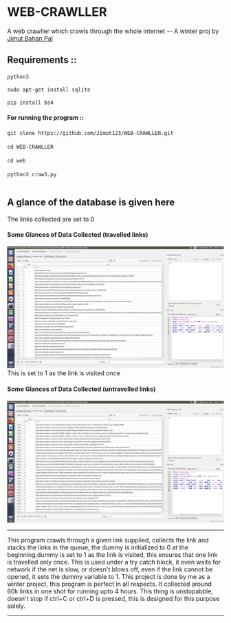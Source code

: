 # WEB-CRAWLLER
A web crawller which crawls through the whole internet 
   -- A winter proj by [Jimut Bahan Pal](https://www.linkedin.com/in/jimut-bahan-pal-156862123/)
## Requirements ::
```
python3
```
```
sudo apt-get install sqlite
```
```
pip install bs4
```
#### For running the program ::
```
git clone https://github.com/Jimut123/WEB-CRAWLLER.git

cd WEB-CRAWLLER

cd web

python3 craw3.py
 
```

## A glance of the database is given here
The links collected are set to 0
#### Some Glances of Data Collected (travelled links)
![First](First.png)
This is set to 1 as the link is visited once
#### Some Glances of Data Collected (untravelled links)
![Second!](Sec.png)



****
This program crawls through a given link supplied, collects the link and stacks the links in the queue,
the dummy is initialized to 0 at the beginning,dummy is set to 1 as the link is visited, this ensures that
one link is travelled only once. This is used under a try catch block, it even waits for network if the net is slow,
or doesn't blows off, even if the link cannot be opened, it sets the dummy variable to 1. This project is done by me
as a winter project, this program is perfect in all respects. It collected around 60k links in one shot for running 
upto 4 hours. This thing is unstopabble, doesn't stop if ctrl+C or ctrl+D is pressed, this is designed for this purpose 
solely. 
****
